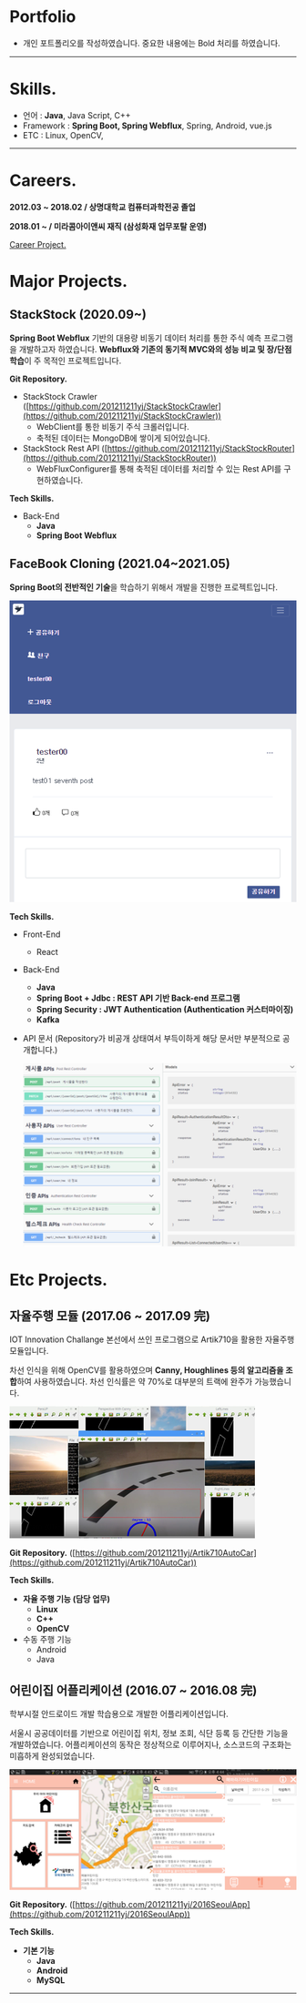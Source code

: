 # Portfolio

- 개인 포트폴리오를 작성하였습니다. 중요한 내용에는 Bold 처리를 하였습니다.

---

# **Skills.**

- 언어 : **Java**, Java Script, C++
- Framework : **Spring Boot, Spring Webflux**, Spring, Android, vue.js
- ETC : Linux, OpenCV,

---

# **Careers.**

**2012.03 ~ 2018.02 / 상명대학교 컴퓨터과학전공 졸업**

**2018.01 ~ / 미라콤아이앤씨 재직 (삼성화재 업무포탈 운영)**

[Career Project.](https://www.notion.so/f09f469a32124138b05e76084f9f6b40)

# **Major Projects.**

## StackStock (2020.09~)

**Spring Boot Webflux** 기반의 대용량 비동기 데이터 처리를 통한 주식 예측 프로그램을 개발하고자 하였습니다. **Webflux와 기존의 동기적 MVC와의 성능 비교 및 장/단점 학습**이 주 목적인 프로젝트입니다.

**Git Repository.** 

- StackStock Crawler ([https://github.com/201211211yj/StackStockCrawler](https://github.com/201211211yj/StackStockCrawler))
    - WebClient를 통한 비동기 주식 크롤러입니다.
    - 축적된 데이터는 MongoDB에 쌓이게 되어있습니다.
- StackStock Rest API ([https://github.com/201211211yj/StackStockRouter](https://github.com/201211211yj/StackStockRouter))
    - WebFluxConfigurer를 통해 축적된 데이터를 처리할 수 있는 Rest API를 구현하였습니다.

**Tech Skills.**

- Back-End
    - **Java**
    - **Spring Boot Webflux**

## FaceBook Cloning (2021.04~2021.05)

**Spring Boot의 전반적인 기술**을 학습하기 위해서 개발을 진행한 프로젝트입니다.

![Portfolio%20b433b62700dc4f589ae457b1fa2323df/Untitled.png](Portfolio%20b433b62700dc4f589ae457b1fa2323df/Untitled.png)

**Tech Skills.**

- Front-End
    - React
- Back-End
    - **Java**
    - **Spring Boot + Jdbc : REST API 기반 Back-end 프로그램**
    - **Spring Security : JWT Authentication (Authentication 커스터마이징)**
    - **Kafka**
- API 문서 (Repository가 비공개 상태여서 부득이하게 해당 문서만 부분적으로 공개합니다.)

    ![Portfolio%20b433b62700dc4f589ae457b1fa2323df/Untitled%201.png](Portfolio%20b433b62700dc4f589ae457b1fa2323df/Untitled%201.png)

# **Etc Projects.**

## 자율주행 모듈 (2017.06 ~ 2017.09 完)

IOT Innovation Challange 본선에서 쓰인 프로그램으로 Artik710을 활용한 자율주행 모듈입니다. 

차선 인식을 위해 OpenCV를 활용하였으며 **Canny, Houghlines 등의 알고리즘을 조합**하여 사용하였습니다. 차선 인식률은 약 70%로 대부분의 트랙에 완주가 가능했습니다.

![Portfolio%20b433b62700dc4f589ae457b1fa2323df/Untitled%202.png](Portfolio%20b433b62700dc4f589ae457b1fa2323df/Untitled%202.png)

**Git Repository.** ([https://github.com/201211211yj/Artik710AutoCar](https://github.com/201211211yj/Artik710AutoCar))

**Tech Skills.**

- **자율 주행 기능 (담당 업무)**
    - **Linux**
    - **C++**
    - **OpenCV**
- 수동 주행 기능
    - Android
    - Java

## 어린이집 어플리케이션 (2016.07 ~ 2016.08 完)

학부시절 안드로이드 개발 학습용으로 개발한 어플리케이션입니다. 

서울시 공공데이터를 기반으로 어린이집 위치, 정보 조회, 식단 등록 등 간단한 기능을 개발하였습니다. 어플리케이션의 동작은 정상적으로 이루어지나, 소스코드의 구조화는 미흡하게 완성되었습니다.

![Portfolio%20b433b62700dc4f589ae457b1fa2323df/Untitled%203.png](Portfolio%20b433b62700dc4f589ae457b1fa2323df/Untitled%203.png)

**Git Repository.** ([https://github.com/201211211yj/2016SeoulApp](https://github.com/201211211yj/2016SeoulApp))

**Tech Skills.**

- **기본 기능**
    - **Java**
    - **Android**
    - **MySQL**

---
